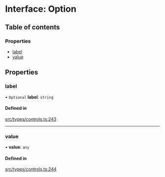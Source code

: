 # Interface: Option

## Table of contents

### Properties

- [label](../wiki/Option#label)
- [value](../wiki/Option#value)

## Properties

### label

• `Optional` **label**: `string`

#### Defined in

[src/types/controls.ts:243](https://github.com/decisively-io/interview-sdk/blob/f6a9e1544070264c0422ae6f4514bc6f150675b7/src/types/controls.ts#L243)

___

### value

• **value**: `any`

#### Defined in

[src/types/controls.ts:244](https://github.com/decisively-io/interview-sdk/blob/f6a9e1544070264c0422ae6f4514bc6f150675b7/src/types/controls.ts#L244)
